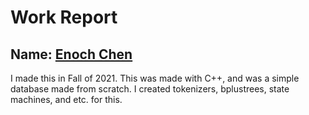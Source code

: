 
# Work Report

## Name: <ins> Enoch Chen </ins>

I made this in Fall of 2021. This was made with C++, and was a simple database made from scratch. I created tokenizers, bplustrees, state machines, and etc. for this.
